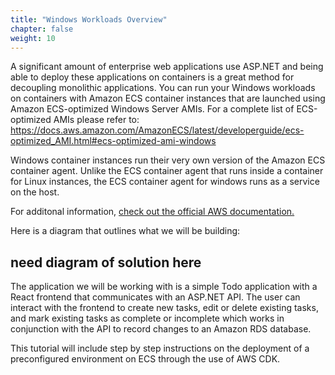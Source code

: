 ```yaml
---
title: "Windows Workloads Overview"
chapter: false
weight: 10
---
```


A significant amount of enterprise web applications use ASP.NET and being able to deploy these applications on containers is a great method for decoupling monolithic applications. You can run your Windows workloads on containers with Amazon ECS container instances that are launched using Amazon ECS-optimized Windows Server AMIs. For a complete list of ECS-optimized AMIs please refer to: https://docs.aws.amazon.com/AmazonECS/latest/developerguide/ecs-optimized_AMI.html#ecs-optimized-ami-windows

Windows container instances run their very own version of the Amazon ECS container agent. Unlike the ECS container agent that runs inside a container for Linux instances, the ECS container agent for windows runs as a service on the host.

For additonal information, [check out the official AWS documentation.](https://docs.aws.amazon.com/AmazonECS/latest/developerguide/ECS_Windows.html)

Here is a diagram that outlines what we will be building:

## need diagram of solution here

The application we will be working with is a simple Todo application with a React frontend that communicates with an ASP.NET API. The user can interact with the frontend to create new tasks, edit or delete existing tasks, and mark existing tasks as complete or incomplete which works in conjunction with the API to record changes to an Amazon RDS database. 

This tutorial will include step by step instructions on the deployment of a preconfigured environment on ECS through the use of AWS CDK.
